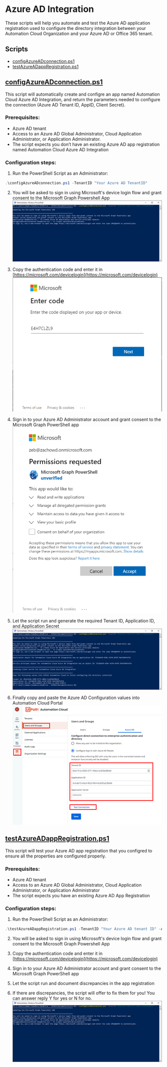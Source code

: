 # Azure AD Integration
These scripts will help you automate and test the Azure AD application registration used to configure the directory integration between your Automation Cloud Organization and your Azure AD or Office 365 tenant.

## Scripts
- [configAzureADconnection.ps1](##configAzureADconnection.ps1)
- [testAzureADappRegistration.ps1](##testAzureADappRegistration.ps1)

## [configAzureADconnection.ps1](configAzureADconnection.ps1)
This script will automatically create and configre an app named Automation Cloud Azure AD Integration, and return the parameters needed to configure the connection (Azure AD Tenant ID, AppID, Client Secret).

### Prerequisites: 
- Azure AD tenant 
- Access to an Azure AD Global Administrator, Cloud Application Administrator, or Application Administrator. 
- The script expects you don’t have an existing Azure AD app registration named Automation Cloud Azure AD Integration

### Configuration steps: 
1. Run the PowerShell Script as an Administrator:
```Powershell
.\configAzureADconnection.ps1 -TenantID "Your Azure AD TenantID"
```
2. You will be asked to sign in using Microsoft's device login flow and grant consent to the Microsoft Graph Powershell App
![Example of starting the configAzureADconnection script](./media/configPSexample1.png)


3. Copy the authentication code and enter it in [https://microsoft.com/devicelogin](https://microsoft.com/devicelogin)
![Microsoft device code flow](./media/msDeviceCode.png)

4. Sign in to your Azure AD Administrator account and grant consent to the Microsoft Graph PowerShell app
![Microsoft Graph PowerShell consent prompt](./media/msGraphPSConsent.png)

5. Let the script run and generate the required Tenant ID, Application ID, and Application Secret
![Example of completing the configAzureADconnection script](./media/configPSexample2.png)

6. Finally copy and paste the Azure AD Configuration values into Automation Cloud Portal
![Automation Cloud Portal](./media/automationCloudPortal.png)


## [testAzureADappRegistration.ps1](testAzureADappRegistration.ps1)
This script will test your Azure AD app registration that you configred to ensure all the properties are configured properly.

### Prerequisites: 
- Azure AD tenant 
- Access to an Azure AD Global Administrator, Cloud Application Administrator, or Application Administrator
- The script expects you have an existing Azure AD App Registration

### Configuration steps: 
1. Run the PowerShell Script as an Administrator:
```Powershell
.\testAzureADappRegistration.ps1 -TenantID "Your Azure AD tenant ID" -AppId "Your Automation Cloud Azure AD Integration application ID"
```

2. You will be asked to sign in using Microsoft's device login flow and grant consent to the Microsoft Graph Powershell App

3. Copy the authentication code and enter it in [https://microsoft.com/devicelogin](https://microsoft.com/devicelogin)

4. Sign in to your Azure AD Administrator account and grant consent to the Microsoft Graph PowerShell app

5. Let the script run and document discrepancies in the app registration

6. If there are discrepancies, the script will offer to fix them for you! You can answer reply Y for yes or N for no.
![Example of completing the testAzureADappRegistration script](./media/configPSexample1.png)
